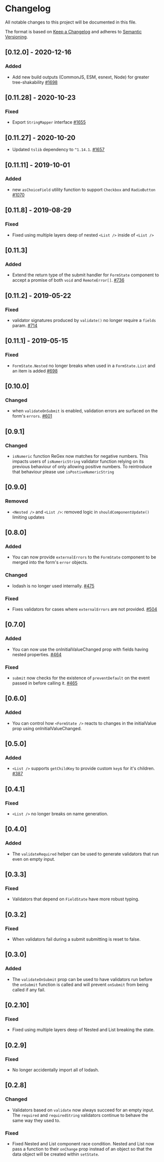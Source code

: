 # Changelog

All notable changes to this project will be documented in this file.

The format is based on [Keep a Changelog](http://keepachangelog.com/en/1.0.0/)
and adheres to [Semantic Versioning](http://semver.org/spec/v2.0.0.html).

## [0.12.0] - 2020-12-16

### Added

- Add new build outputs (CommonJS, ESM, esnext, Node) for greater tree-shakability [#1698](https://github.com/Shopify/quilt/pull/1698)

## [0.11.28] - 2020-10-23

### Fixed

- Export `StringMapper` interface [#1655](https://github.com/Shopify/quilt/pull/1655)

## [0.11.27] - 2020-10-20

- Updated `tslib` dependency to `^1.14.1`. [#1657](https://github.com/Shopify/quilt/pull/1657)

## [0.11.11] - 2019-10-01

### Added

- new `asChoiceField` utility function to support `Checkbox` and `RadioButton` [#1070](https://github.com/Shopify/quilt/pull/1070)

## [0.11.8] - 2019-08-29

### Fixed

- Fixed using multiple layers deep of nested `<List />` inside of `<List />`

## [0.11.3]

### Added

- Extend the return type of the submit handler for `FormState` component to accept a promise of both `void` and `RemoteError[]`. [#736](https://github.com/Shopify/quilt/pull/736)

## [0.11.2] - 2019-05-22

### Fixed

- validator signatures produced by `validate()` no longer require a `fields` param. [#714](https://github.com/Shopify/quilt/pull/714)

## [0.11.1] - 2019-05-15

### Fixed

- `FormState.Nested` no longer breaks when used in a `FormState.List` and an item is added [#698](https://github.com/Shopify/quilt/pull/698)

## [0.10.0]

### Changed

- when `validateOnSubmit` is enabled, validation errors are surfaced on the form's `errors`. [#601](https://github.com/Shopify/quilt/pull/601)

## [0.9.1]

### Changed

- `isNumeric` function ReGex now matches for negative numbers. This impacts users of `isNumericString` validator function relying on its previous behaviour of only allowing positive numbers. To reintroduce that behaviour please use `isPostiveNumericString`

## [0.9.0]

### Removed

- `<Nested />` and `<List />`: removed logic in `shouldComponentUpdate()` limiting updates

## [0.8.0]

### Added

- You can now provide `externalErrors` to the `FormState` component to be merged into the form's `error` objects.

### Changed

- lodash is no longer used internally. [#475](https://github.com/Shopify/quilt/pull/475)

### Fixed

- Fixes validators for cases where `externalErrors` are not provided. [#504](https://github.com/Shopify/quilt/pull/504)

## [0.7.0]

### Added

- You can now use the onInitialValueChanged prop with fields having nested properties. [#464](https://github.com/Shopify/quilt/pull/464)

### Fixed

- `submit` now checks for the existence of `preventDefault` on the event passed in before calling it. [#465](https://github.com/Shopify/quilt/pull/465)

## [0.6.0]

### Added

- You can control how `<FormState />` reacts to changes in the initialValue prop using onInitialValueChanged.

## [0.5.0]

### Added

- `<List />` supports `getChildKey` to provide custom `key`s for it's children. [#387](https://github.com/Shopify/quilt/pull/387)

## [0.4.1]

### Fixed

- `<List />` no longer breaks on name generation.

## [0.4.0]

### Added

- The `validateRequired` helper can be used to generate validators that run even on empty input.

## [0.3.3]

### Fixed

- Validators that depend on `FieldState` have more robust typing.

## [0.3.2]

### Fixed

- When validators fail during a submit submitting is reset to false.

## [0.3.0]

### Added

- The `validateOnSubmit` prop can be used to have validators run before the `onSubmit` function is called and will prevent `onSubmit` from being called if any fail.

## [0.2.10]

### Fixed

- Fixed using multiple layers deep of Nested and List breaking the state.

## [0.2.9]

### Fixed

- No longer accidentally import all of lodash.

## [0.2.8]

### Changed

- Validators based on `validate` now always succeed for an empty input. The `required` and `requiredString` validators continue to behave the same way they used to.

### Fixed

- Fixed Nested and List component race condition. Nested and List now pass a function to their `onChange` prop instead of an object so that the data object will be created within `setState`.
